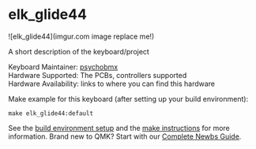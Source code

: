 # elk_glide44

![elk_glide44](imgur.com image replace me!)

A short description of the keyboard/project

Keyboard Maintainer: [psychobmx](https://github.com/yourusername)  
Hardware Supported: The PCBs, controllers supported  
Hardware Availability: links to where you can find this hardware

Make example for this keyboard (after setting up your build environment):

    make elk_glide44:default

See the [build environment setup](https://docs.qmk.fm/#/getting_started_build_tools) and the [make instructions](https://docs.qmk.fm/#/getting_started_make_guide) for more information. Brand new to QMK? Start with our [Complete Newbs Guide](https://docs.qmk.fm/#/newbs).
